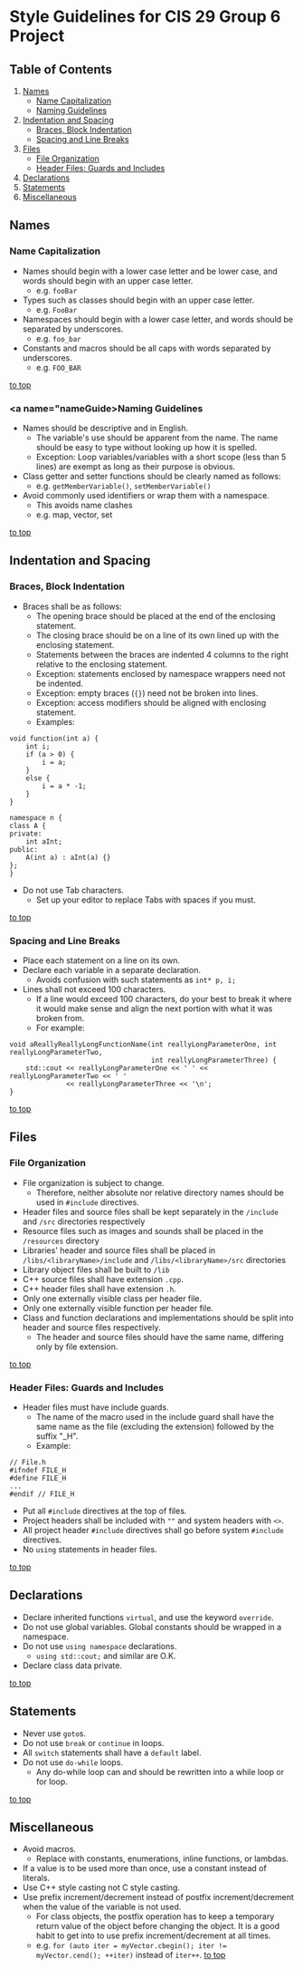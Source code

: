 # <a name="top"></a>Style Guidelines for CIS 29 Group 6 Project
## Table of Contents
1. [Names](#names)
   - [Name Capitalization](#nameCap)
   - [Naming Guidelines](#nameGuide)
2. [Indentation and Spacing](#spacing)
   - [Braces, Block Indentation](#spacingBraces)
   - [Spacing and Line Breaks](#spacingLines)
3. [Files](#files)
   - [File Organization](#fileOrg)
   - [Header Files: Guards and Includes](#fileHeader)
4. [Declarations](#declarations)
5. [Statements](#statements)
6. [Miscellaneous](#misc)

## <a name="names"></a>Names
### <a name="nameCap"></a>Name Capitalization
- Names should begin with a lower case letter and be lower case, and words should begin with an upper case letter.
  - e.g. `fooBar`
- Types such as classes should begin with an upper case letter.
  - e.g. `FooBar`
- Namespaces should begin with a lower case letter, and words should be separated by underscores.
  - e.g. `foo_bar`
- Constants and macros should be all caps with words separated by underscores.
  - e.g. `FOO_BAR`

[to top](#top)

### <a name="nameGuide></a>Naming Guidelines
- Names should be descriptive and in English.
  - The variable's use should be apparent from the name. The name should be easy to type without looking up how it is spelled.
  - Exception: Loop variables/variables with a short scope (less than 5 lines) are exempt as long as their purpose is obvious.
- Class getter and setter functions should be clearly named as follows:
  - e.g. `getMemberVariable()`, `setMemberVariable()`
- Avoid commonly used identifiers or wrap them with a namespace.
  - This avoids name clashes
  - e.g. map, vector, set

[to top](#top)

## <a name="spacing"></a>Indentation and Spacing
### <a name="spacingBraces"></a>Braces, Block Indentation
- Braces shall be as follows:
  - The opening brace should be placed at the end of the enclosing statement.
  - The closing brace should be on a line of its own lined up with the enclosing statement.
  - Statements between the braces are indented 4 columns to the right relative to the enclosing statement.
  - Exception: statements enclosed by namespace wrappers need not be indented.
  - Exception: empty braces (`{}`) need not be broken into lines.
  - Exception: access modifiers should be aligned with enclosing statement.
  - Examples:
```
void function(int a) {
    int i;
    if (a > 0) {
        i = a;
    }
    else {
        i = a * -1;
    }
}
```
```
namespace n {
class A {
private:
    int aInt;
public:
    A(int a) : aInt(a) {}
};
}
```
- Do not use Tab characters.
  - Set up your editor to replace Tabs with spaces if you must.

[to top](#top)

### <a name="spacingLines"></a>Spacing and Line Breaks
- Place each statement on a line on its own.
- Declare each variable in a separate declaration.
  - Avoids confusion with such statements as `int* p, i;`
- Lines shall not exceed 100 characters.
  - If a line would exceed 100 characters, do your best to break it where it would make sense and align the next portion with what it was broken from.
  - For example:
```
void aReallyReallyLongFunctionName(int reallyLongParameterOne, int reallyLongParameterTwo, 
                                   int reallyLongParameterThree) {
    std::cout << reallyLongParameterOne << ' ' << reallyLongParameterTwo << ' '
              << reallyLongParameterThree << '\n';
}
```


[to top](#top)

## <a name="files"></a>Files
### <a name="fileOrg"></a>File Organization
- File organization is subject to change.
  - Therefore, neither absolute nor relative directory names should be used in `#include` directives.
- Header files and source files shall be kept separately in the `/include` and `/src` directories respectively
- Resource files such as images and sounds shall be placed in the `/resources` directory
- Libraries' header and source files shall be placed in `/libs/<libraryName>/include` and `/libs/<libraryName>/src` directories
- Library object files shall be built to `/lib`
- C++ source files shall have extension `.cpp`.
- C++ header files shall have extension `.h`.
- Only one externally visible class per header file.
- Only one externally visible function per header file.
- Class and function declarations and implementations should be split into header and source files respectively.
  - The header and source files should have the same name, differing only by file extension.

[to top](#top)

### <a name="fileHeader"></a>Header Files: Guards and Includes
- Header files must have include guards.
  - The name of the macro used in the include guard shall have the same name as the file (excluding the extension) followed by the suffix "_H".
  - Example:
```
// File.h
#ifndef FILE_H
#define FILE_H
...
#endif // FILE_H
```
- Put all `#include` directives at the top of files.
- Project headers shall be included with `""` and system headers with `<>`.
- All project header `#include` directives shall go before system `#include` directives.
- No `using` statements in header files.

[to top](#top)

## <a name="declarations"></a>Declarations
- Declare inherited functions `virtual`, and use the keyword `override`.
- Do not use global variables. Global constants should be wrapped in a namespace.
- Do not use `using namespace` declarations.
  - `using std::cout;` and similar are O.K.
- Declare class data private.

[to top](#top)

## <a name="statements"></a>Statements
- Never use `goto`s.
- Do not use `break` or `continue` in loops.
- All `switch` statements shall have a `default` label.
- Do not use `do-while` loops.
  - Any do-while loop can and should be rewritten into a while loop or for loop.

[to top](#top)

## <a name="misc"></a>Miscellaneous
- Avoid macros.
  - Replace with constants, enumerations, inline functions, or lambdas.
- If a value is to be used more than once, use a constant instead of literals.
- Use C++ style casting not C style casting.
- Use prefix increment/decrement instead of postfix increment/decrement when the value of the variable is not used.
  - For class objects, the postfix operation has to keep a temporary return value of the object before changing the object. It is a good habit to get into to use prefix increment/decrement at all times.
  - e.g. `for (auto iter = myVector.cbegin(); iter != myVector.cend(); ++iter)` instead of `iter++`.
[to top](#top)
